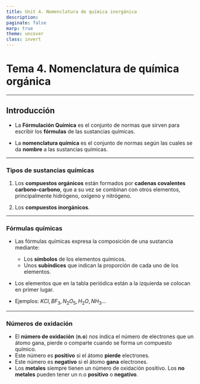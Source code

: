 ```yaml
---
title: Unit 4. Nomenclatura de química inorgánica
description: 
paginate: false
marp: true
theme: uncover
class: invert
---
```


# Tema 4. Nomenclatura de química orgánica

---

## Introducción

- La **Fórmulación Química** es el conjunto de normas que sirven para escribir los **fórmulas** de las sustancias químicas.

- La **nomenclatura química** es el conjunto de normas según las cuales se da **nombre** a las sustancias químicas.

---

### Tipos de sustancias químicas

1. Los **compuestos orgánicos** están formados por **cadenas covalentes carbono-carbono**, que a su vez se combinan con otros elementos, principalmente hidrógeno, oxígeno y nitrógeno.

2. Los **compuestos inorgánicos**.

---

### Fórmulas químicas

- Las fórmulas químicas expresa la composición de una sustancia mediante:
    - Los **símbolos** de los elementos químicos.
    - Unos **subíndices** que indican la proporción de cada uno de los elementos.
- Los elementos que en la tabla periódica están a la izquierda se colocan en primer lugar.

- Ejemplos: $KCl, BF_{3}, N_{2}O_{5}, H_{2}O, NH_{3}...$

---

### Números de oxidación

- El **número de oxidación** (**n.o**) nos indica el número de electrones que un átomo gana, pierde o comparte cuando se forma un compuesto químico.
- Este número es **positivo** si el átomo **pierde** electrones.
- Este número es **negativo** si el átomo **gana** electrones.
- Los **metales** siempre tienen un número de oxidación positivo. Los **no metales** pueden tener un n.o **positivo** o **negativo**.

